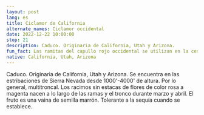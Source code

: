 ```yaml
---
layout: post
lang: es
title: Ciclamor de California
alternate_names: Ciclamor occidental
date: 2022-12-22 10:00:00
stop: 21
description: Caduco. Originaria de California, Utah y Arizona.
fun_fact: Las ramitas del capullo rojo occidental se utilizan en la cestería de los pueblos indígenas y producen un tinte rojizo tenue en la canasta
native: California, Utah, Arizona
---
```

Caduco. Originaria de California, Utah y Arizona. Se encuentra en las estribaciones de Sierra Nevada desde 1000'-4000' de altura. Por lo general, multitroncal. Los racimos sin estacas de flores de color rosa a magenta nacen a lo largo de las ramas y el tronco durante marzo y abril. El fruto es una vaina de semilla marrón. Tolerante a la sequía cuando se establece.
